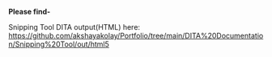 **Please find-**

Snipping Tool DITA output(HTML) here: https://github.com/akshayakolay/Portfolio/tree/main/DITA%20Documentation/Snipping%20Tool/out/html5
